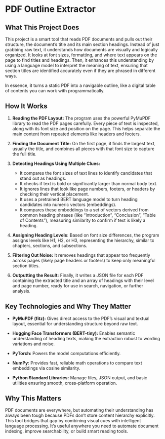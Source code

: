 # PDF Outline Extractor

## What This Project Does

This project is a smart tool that reads PDF documents and pulls out their structure, the document’s title and its main section headings. Instead of just grabbing raw text, it understands how documents are visually and logically organized. It looks at font sizes, formatting, and where text appears on the page to find titles and headings. Then, it enhances this understanding by using a language model to interpret the meaning of text, ensuring that section titles are identified accurately even if they are phrased in different ways.

In essence, it turns a static PDF into a navigable outline, like a digital table of contents you can work with programmatically.

## How It Works

1. **Reading the PDF Layout:** The program uses the powerful PyMuPDF library to read the PDF pages carefully. Every piece of text is inspected, along with its font size and position on the page. This helps separate the main content from repeated elements like headers and footers.

2. **Finding the Document Title:** On the first page, it finds the largest text, usually the title, and combines all pieces with that font size to capture the full title.

3. **Detecting Headings Using Multiple Clues:**

   - It compares the font sizes of text lines to identify candidates that stand out as headings.
   - It checks if text is bold or significantly larger than normal body text.
   - It ignores lines that look like page numbers, footers, or headers by checking their vertical placement.
   - It uses a pretrained BERT language model to turn heading candidates into numeric vectors (embeddings).
   - It compares these embeddings to a set of vectors derived from common heading phrases (like “Introduction”, “Conclusion”, “Table of Contents”), measuring similarity to confirm if text is likely a heading.

4. **Assigning Heading Levels:** Based on font size differences, the program assigns levels like H1, H2, or H3, representing the hierarchy, similar to chapters, sections, and subsections.

5. **Filtering Out Noise:** It removes headings that appear too frequently across pages (likely page headers or footers) to keep only meaningful section titles.

6. **Outputting the Result:** Finally, it writes a JSON file for each PDF containing the extracted title and an array of headings with their level and page number, ready for use in search, navigation, or further analysis.

## Key Technologies and Why They Matter

- **PyMuPDF (fitz):** Gives direct access to the PDF’s visual and textual layout, essential for understanding structure beyond raw text.

- **Hugging Face Transformers (BERT-tiny):** Enables semantic understanding of heading texts, making the extraction robust to wording variations and noise.

- **PyTorch:** Powers the model computations efficiently.

- **NumPy:** Provides fast, reliable math operations to compare text embeddings via cosine similarity.

- **Python Standard Libraries:** Manage files, JSON output, and basic utilities ensuring smooth, cross-platform operation.



## Why This Matters

PDF documents are everywhere, but automating their understanding has always been tough because PDFs don’t store content hierarchy explicitly. This tool bridges that gap by combining visual cues with intelligent language processing. It’s useful anywhere you need to automate document indexing, improve searchability, or build smart reading tools.
